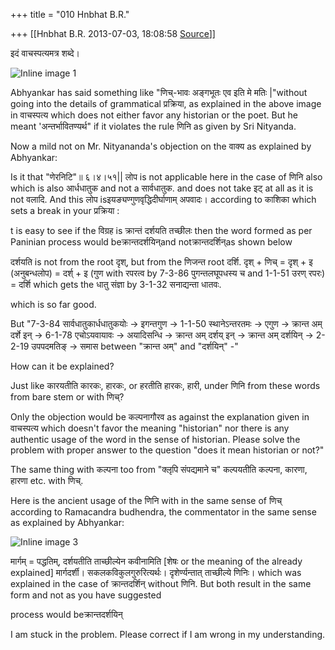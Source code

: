 +++
title = "010 Hnbhat B.R."

+++
[[Hnbhat B.R.	2013-07-03, 18:08:58 [Source](https://groups.google.com/g/samskrita/c/f6PVr3KcjB0)]]



इदं वाचस्पत्यमत्र शब्दे।

  

![Inline image 1](https://groups.google.com/group/samskrita/attach/49305a5582a899f6/image.png?part=0.1)  

  

Abhyankar has said something like "णिच्-भावः अङ्गभूतः एव इति मे मतिः \|"without going into the details of grammatical प्रक्रिया, as explained in the above image in वाचस्पत्य which does not either favor any historian or the poet. But he meant 'अन्तर्भावितण्यर्थ" if it violates the rule णिनि as given by Sri Nityanda.

  

Now a mild not on Mr. Nityananda's objection on the वाक्य as explained by Abhyankar:

  

Is it that "णेरनिटि"॥ ६।४।५१\|\| लोप is not applicable here in the case of णिनि also which is also आर्धधातुक and not a सार्वधातुक. and does not take इट् at all as it is not वलादि. And this लोप isइयङ्यण्गुणवृद्धिदीर्घाणाम् अपवादः। according to काशिका which sets a break in your प्रक्रिया :

  

t is easy to see if the विग्रह is क्रान्तं दर्शयति तच्छीलः then the word formed as per Paninian process would beक्रान्तदर्शयिन्and notक्रान्तदर्शिन्as shown below

  
  
दर्शयति is not from the root दृश्, but from the णिजन्त root दर्शि.
दृश् + णिच् = दृश् + इ (अनुबन्धलोप) = दर्श् + इ (गुण with रपरत्व by 7-3-86 पुगन्तलघूपधस्य च and 1-1-51 उरण् रपरः) = दर्शि which gets the धातु संज्ञा by 3-1-32 सनाद्यन्ता धातवः.  

  

which is so far good.

  

But "7-3-84 सार्वधातुकार्धधातुकयोः -> इगन्तगुण -> 1-1-50 स्थानेऽन्तरतमः -> एगुण -> क्रान्त अम् दर्शे इन् -> 6-1-78 एचोऽयवायावः -> अयादिसन्धि -> क्रान्त अम् दर्शय् इन् -> क्रान्त अम् दर्शयिन् -> 2-2-19 उपपदमतिङ् -> समास between "क्रान्त अम्" and "दर्शयिन्" -"

  

How can it be explained?

  

Just like कारयतीति कारकः, हारकः, or हरतीति हारकः, हारी, under णिनि from these words from bare stem or with णिच्?

  

Only the objection would be कल्पनागौरव as against the explanation given in वाचस्पत्य which doesn't favor the meaning "historian" nor there is any authentic usage of the word in the sense of historian. Please solve the problem with proper answer to the question "does it mean historian or not?"

  

The same thing with कल्पना too from "क्लृपि संपद्यमाने च" कल्पयतीति कल्पना, कारणा, हारणा etc. with णिच्.

  

Here is the ancient usage of the णिनि with in the same sense of णिच् according to Ramacandra budhendra, the commentator in the same sense as explained by Abhyankar:

  

![Inline image 3](https://groups.google.com/group/samskrita/attach/49305a5582a899f6/image.png?part=0.2)  

  

  

मार्गम् = पद्धतिम्, दर्शयतीति ताच्छील्येन कवीनामिति \[शेषः or the meaning of the already explained\] मार्गदर्शी। सकलकविकुलगुरुरित्यर्थः। दृशेर्ण्यन्तात् ताच्छील्ये णिनिः। which was explained in the case of क्रान्तदर्शिन् without णिनि. But both result in the same form and not as you have suggested

  

process would beक्रान्तदर्शयिन्  

  

I am stuck in the problem. Please correct if I am wrong in my understanding.

  

  

  

